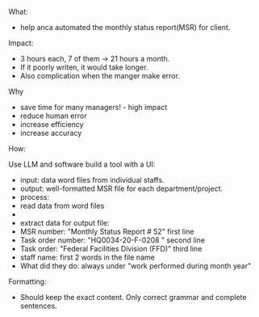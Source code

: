What:

- help anca automated the monthly status report(MSR) for client.

Impact:

- 3 hours each, 7 of them -> 21 hours a month.
- If it poorly writen, it would take longer.
- Also complication when the manger make error.

Why

- save time for many managers! - high impact
- reduce human error
- increase efficiency
- increase accuracy

How:

Use LLM and software build a tool with a UI:

- input: data word files from individual staffs.
- output: well-formatted MSR file for each department/project.
- process:
- read data from word files
- 
- extract data for output file:
- MSR number: "Monthly Status Report # 52" first line
- Task order number: "HQ0034-20-F-0208 " second line
- Task order: "Federal Facilities Division (FFD)" third line
- staff name: first 2 words in the file name
- What did they do: always under "work performed during month year"

Formatting:

- Should keep the exact content. Only correct grammar and complete sentences.
